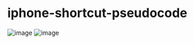 # iphone-shortcut-pseudocode

![image](https://github.com/1darshanpatil/iphone-shortcut-pseudocode/assets/72539638/be89b4f8-35b0-45d3-9c81-1c00ff520bc9)
![image](https://github.com/1darshanpatil/iphone-shortcut-pseudocode/assets/72539638/6f0bfb67-0c3e-4bfd-98ea-4278550badfa)

